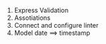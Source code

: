 1. Express Validation
2. Assotiations
   <!-- 3. Delete views -->
   <!-- 3. Add .env to gitignore -->
3. Connect and configure linter
4. Model date ==> timestamp
   <!-- 7. sequelize-cli move to dependencies -->
   <!-- 8. Provide node version in package json -->
